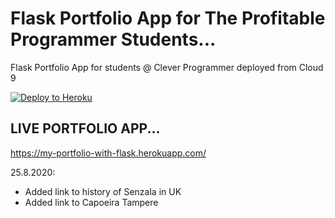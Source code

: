 # Flask Portfolio App for The Profitable Programmer Students...
Flask Portfolio App for students @ Clever Programmer deployed from Cloud 9

[![Deploy to Heroku](https://www.herokucdn.com/deploy/button.png)](https://heroku.com/deploy)

## LIVE PORTFOLIO APP...
https://my-portfolio-with-flask.herokuapp.com/

25.8.2020:
- Added link to history of Senzala in UK
- Added link to Capoeira Tampere

